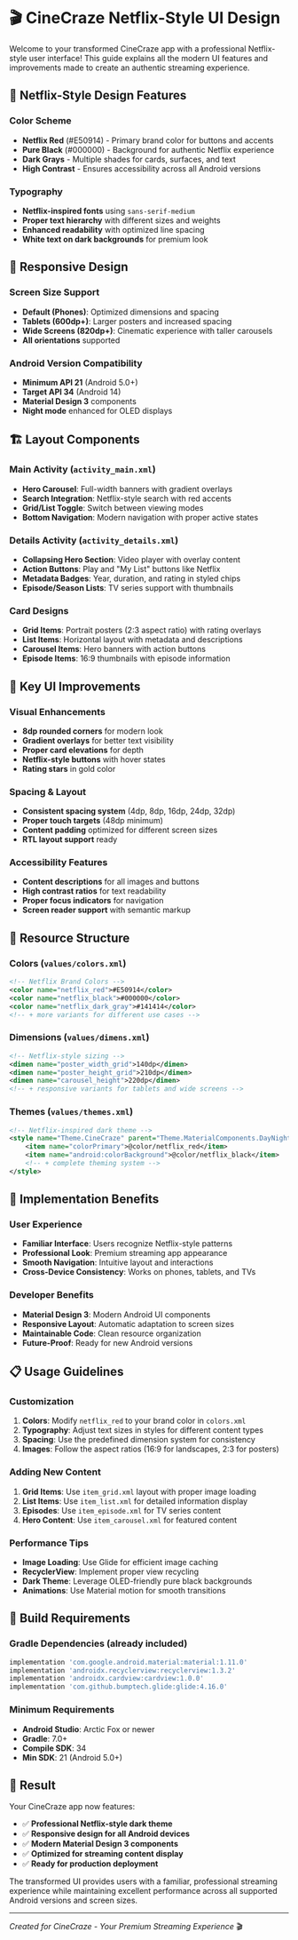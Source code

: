 # 🎬 CineCraze Netflix-Style UI Design

Welcome to your transformed CineCraze app with a professional Netflix-style user interface! This guide explains all the modern UI features and improvements made to create an authentic streaming experience.

## 🎨 Netflix-Style Design Features

### **Color Scheme**
- **Netflix Red** (#E50914) - Primary brand color for buttons and accents
- **Pure Black** (#000000) - Background for authentic Netflix experience
- **Dark Grays** - Multiple shades for cards, surfaces, and text
- **High Contrast** - Ensures accessibility across all Android versions

### **Typography**
- **Netflix-inspired fonts** using `sans-serif-medium`
- **Proper text hierarchy** with different sizes and weights
- **Enhanced readability** with optimized line spacing
- **White text on dark backgrounds** for premium look

## 📱 Responsive Design

### **Screen Size Support**
- **Default (Phones)**: Optimized dimensions and spacing
- **Tablets (600dp+)**: Larger posters and increased spacing
- **Wide Screens (820dp+)**: Cinematic experience with taller carousels
- **All orientations** supported

### **Android Version Compatibility**
- **Minimum API 21** (Android 5.0+)
- **Target API 34** (Android 14)
- **Material Design 3** components
- **Night mode** enhanced for OLED displays

## 🏗️ Layout Components

### **Main Activity (`activity_main.xml`)**
- **Hero Carousel**: Full-width banners with gradient overlays
- **Search Integration**: Netflix-style search with red accents
- **Grid/List Toggle**: Switch between viewing modes
- **Bottom Navigation**: Modern navigation with proper active states

### **Details Activity (`activity_details.xml`)**
- **Collapsing Hero Section**: Video player with overlay content
- **Action Buttons**: Play and "My List" buttons like Netflix
- **Metadata Badges**: Year, duration, and rating in styled chips
- **Episode/Season Lists**: TV series support with thumbnails

### **Card Designs**
- **Grid Items**: Portrait posters (2:3 aspect ratio) with rating overlays
- **List Items**: Horizontal layout with metadata and descriptions
- **Carousel Items**: Hero banners with action buttons
- **Episode Items**: 16:9 thumbnails with episode information

## 🎯 Key UI Improvements

### **Visual Enhancements**
- **8dp rounded corners** for modern look
- **Gradient overlays** for better text visibility
- **Proper card elevations** for depth
- **Netflix-style buttons** with hover states
- **Rating stars** in gold color

### **Spacing & Layout**
- **Consistent spacing system** (4dp, 8dp, 16dp, 24dp, 32dp)
- **Proper touch targets** (48dp minimum)
- **Content padding** optimized for different screen sizes
- **RTL layout support** ready

### **Accessibility Features**
- **Content descriptions** for all images and buttons
- **High contrast ratios** for text readability
- **Proper focus indicators** for navigation
- **Screen reader support** with semantic markup

## 🎨 Resource Structure

### **Colors (`values/colors.xml`)**
```xml
<!-- Netflix Brand Colors -->
<color name="netflix_red">#E50914</color>
<color name="netflix_black">#000000</color>
<color name="netflix_dark_gray">#141414</color>
<!-- + more variants for different use cases -->
```

### **Dimensions (`values/dimens.xml`)**
```xml
<!-- Netflix-style sizing -->
<dimen name="poster_width_grid">140dp</dimen>
<dimen name="poster_height_grid">210dp</dimen>
<dimen name="carousel_height">220dp</dimen>
<!-- + responsive variants for tablets and wide screens -->
```

### **Themes (`values/themes.xml`)**
```xml
<!-- Netflix-inspired dark theme -->
<style name="Theme.CineCraze" parent="Theme.MaterialComponents.DayNight.NoActionBar">
    <item name="colorPrimary">@color/netflix_red</item>
    <item name="android:colorBackground">@color/netflix_black</item>
    <!-- + complete theming system -->
</style>
```

## 🚀 Implementation Benefits

### **User Experience**
- **Familiar Interface**: Users recognize Netflix-style patterns
- **Professional Look**: Premium streaming app appearance
- **Smooth Navigation**: Intuitive layout and interactions
- **Cross-Device Consistency**: Works on phones, tablets, and TVs

### **Developer Benefits**
- **Material Design 3**: Modern Android UI components
- **Responsive Layout**: Automatic adaptation to screen sizes
- **Maintainable Code**: Clean resource organization
- **Future-Proof**: Ready for new Android versions

## 📋 Usage Guidelines

### **Customization**
1. **Colors**: Modify `netflix_red` to your brand color in `colors.xml`
2. **Typography**: Adjust text sizes in styles for different content types
3. **Spacing**: Use the predefined dimension system for consistency
4. **Images**: Follow the aspect ratios (16:9 for landscapes, 2:3 for posters)

### **Adding New Content**
1. **Grid Items**: Use `item_grid.xml` layout with proper image loading
2. **List Items**: Use `item_list.xml` for detailed information display
3. **Episodes**: Use `item_episode.xml` for TV series content
4. **Hero Content**: Use `item_carousel.xml` for featured content

### **Performance Tips**
- **Image Loading**: Use Glide for efficient image caching
- **RecyclerView**: Implement proper view recycling
- **Dark Theme**: Leverage OLED-friendly pure black backgrounds
- **Animations**: Use Material motion for smooth transitions

## 🔧 Build Requirements

### **Gradle Dependencies** (already included)
```gradle
implementation 'com.google.android.material:material:1.11.0'
implementation 'androidx.recyclerview:recyclerview:1.3.2'
implementation 'androidx.cardview:cardview:1.0.0'
implementation 'com.github.bumptech.glide:glide:4.16.0'
```

### **Minimum Requirements**
- **Android Studio**: Arctic Fox or newer
- **Gradle**: 7.0+
- **Compile SDK**: 34
- **Min SDK**: 21 (Android 5.0+)

## 🎉 Result

Your CineCraze app now features:
- ✅ **Professional Netflix-style dark theme**
- ✅ **Responsive design for all Android devices**
- ✅ **Modern Material Design 3 components**
- ✅ **Optimized for streaming content display**
- ✅ **Ready for production deployment**

The transformed UI provides users with a familiar, professional streaming experience while maintaining excellent performance across all supported Android versions and screen sizes.

---

*Created for CineCraze - Your Premium Streaming Experience* 🎬